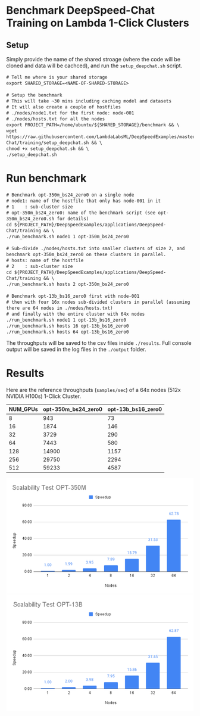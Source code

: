# Benchmark DeepSpeed-Chat Training on Lambda 1-Click Clusters

## Setup

Simply provide the name of the shared stroage (where the code will be cloned and data will be cachced), and run the `setup_deepchat.sh` script.

```
# Tell me where is your shared storage
export SHARED_STORAGE=<NAME-OF-SHARED-STORAGE>

# Setup the benchmark
# This will take ~30 mins including caching model and datasets
# It will also create a couple of hostfiles
# ./nodes/node1.txt for the first node: node-001
# ./nodes/hosts.txt for all the nodes
export PROJECT_PATH=/home/ubuntu/${SHARED_STORAGE}/benchmark && \
wget https://raw.githubusercontent.com/LambdaLabsML/DeepSpeedExamples/master/applications/DeepSpeed-Chat/training/setup_deepchat.sh && \
chmod +x setup_deepchat.sh && \
./setup_deepchat.sh
```


# Run benchmark
```
# Benchmark opt-350m_bs24_zero0 on a single node 
# node1: name of the hostfile that only has node-001 in it
# 1    : sub-cluster size
# opt-350m_bs24_zero0: name of the benchmark script (see opt-350m_bs24_zero0.sh for details)
cd ${PROJECT_PATH}/DeepSpeedExamples/applications/DeepSpeed-Chat/training && \
./run_benchmark.sh node1 1 opt-350m_bs24_zero0

# Sub-divide ./nodes/hosts.txt into smaller clusters of size 2, and benchmark opt-350m_bs24_zero0 on these clusters in parallel.
# hosts: name of the hostfile
# 2    : sub-cluster size
cd ${PROJECT_PATH}/DeepSpeedExamples/applications/DeepSpeed-Chat/training && \
./run_benchmark.sh hosts 2 opt-350m_bs24_zero0

# Benchmark opt-13b_bs16_zero0 first with node-001
# then with four 16x nodes sub-divided clusters in parallel (assuming there are 64 nodes in ./nodes/hosts.txt)
# and finally with the entire cluster with 64x nodes
./run_benchmark.sh node1 1 opt-13b_bs16_zero0
./run_benchmark.sh hosts 16 opt-13b_bs16_zero0
./run_benchmark.sh hosts 64 opt-13b_bs16_zero0
```

The throughputs will be saved to the csv files inside `./results`. Full console output will be saved in the log files in the `./output` folder.

# Results
Here are the reference throughputs (`samples/sec`) of a 64x nodes (512x NVIDIA H100s) 1-Click Cluster.

| NUM_GPUs | opt-350m_bs24_zero0 | opt-13b_bs16_zero0 |
|----------|---------------------|--------------------|
| 8        |      943        |       73       |
| 16       |     1874        |      146       |
| 32       |     3729        |      290       |
| 64       |     7443        |      580       |
| 128      |    14900        |     1157       |
| 256      |    29750        |     2294       |
| 512      |    59233        |     4587       |


<p align="center">
  <img src="./imgs/Scalability_OPT-350M.png" alt="OPT-350M" title="Scalability for OPT-350M across a 64xNodes (512x NVIDIA H100) Cluster">
  <img src="./imgs/Scalability_OPT-13B.png" alt="OPT-13B" title="Scalability for OPT-13B across a 64xNodes (512x NVIDIA H100) Cluster">
</p>
